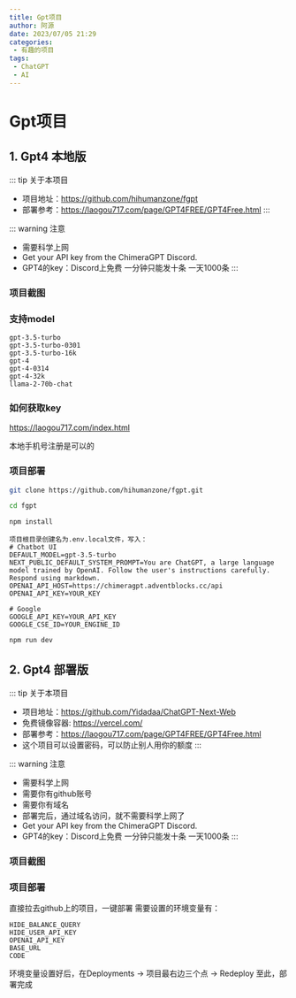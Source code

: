 ```yaml
---
title: Gpt项目
author: 阿源
date: 2023/07/05 21:29
categories:
 - 有趣的项目
tags:
 - ChatGPT
 - AI
---
```

# Gpt项目

## 1. Gpt4 本地版
::: tip 关于本项目
- 项目地址：https://github.com/hihumanzone/fgpt
- 部署参考：https://laogou717.com/page/GPT4FREE/GPT4Free.html
:::

::: warning 注意

- 需要科学上网
- Get your API key from the ChimeraGPT Discord.
- GPT4的key：Discord上免费  一分钟只能发十条  一天1000条
:::

### 项目截图


### 支持model

```
gpt-3.5-turbo
gpt-3.5-turbo-0301
gpt-3.5-turbo-16k
gpt-4
gpt-4-0314
gpt-4-32k
llama-2-70b-chat
```

### 如何获取key

https://laogou717.com/index.html

本地手机号注册是可以的

###  项目部署

```bash
git clone https://github.com/hihumanzone/fgpt.git

cd fgpt

npm install
```

```
项目根目录创建名为.env.local文件，写入：
# Chatbot UI
DEFAULT_MODEL=gpt-3.5-turbo
NEXT_PUBLIC_DEFAULT_SYSTEM_PROMPT=You are ChatGPT, a large language model trained by OpenAI. Follow the user's instructions carefully. Respond using markdown.
OPENAI_API_HOST=https://chimeragpt.adventblocks.cc/api
OPENAI_API_KEY=YOUR_KEY

# Google
GOOGLE_API_KEY=YOUR_API_KEY
GOOGLE_CSE_ID=YOUR_ENGINE_ID
```

```bash
npm run dev
```
## 2. Gpt4 部署版

::: tip 关于本项目
- 项目地址：https://github.com/Yidadaa/ChatGPT-Next-Web
- 免费镜像容器: https://vercel.com/
- 部署参考：https://laogou717.com/page/GPT4FREE/GPT4Free.html
- 这个项目可以设置密码，可以防止别人用你的额度
:::

::: warning 注意

- 需要科学上网
- 需要你有github账号
- 需要你有域名
- 部署完后，通过域名访问，就不需要科学上网了
- Get your API key from the ChimeraGPT Discord.
- GPT4的key：Discord上免费  一分钟只能发十条  一天1000条
:::


### 项目截图


### 项目部署
直接拉去github上的项目，一键部署
需要设置的环境变量有：
```
HIDE_BALANCE_QUERY
HIDE_USER_API_KEY
OPENAI_API_KEY
BASE_URL
CODE
```

环境变量设置好后，在Deployments -> 项目最右边三个点 -> Redeploy
至此，部署完成
